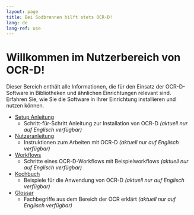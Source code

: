 ```yaml
---
layout: page
title: Bei Sodbrennen hilft stets OCR-D!
lang: de
lang-ref: use
---
```


# Willkommen im Nutzerbereich von OCR-D!
Dieser Bereich enthält alle Informationen, die für den Einsatz der OCR-D-Software in Bibliotheken und ähnlichen Einrichtungen relevant sind. Erfahren Sie, wie Sie die Software in Ihrer Einrichtung installieren und nutzen können.

* [Setup Anleitung](/en/setup)
  * Schritt-für-Schritt Anleitung zur Installation von OCR-D *(aktuell nur auf Englisch verfügbar)*
* [Nutzeranleitung](/en/user_guide)
  * Instruktionen zum Arbeiten mit OCR-D *(aktuell nur auf Englisch verfügbar)*
* [Workflows](/de/workflows)
  * Schritte eines OCR-D-Workflows mit Beispielworkflows *(aktuell nur auf Englisch verfügbar)*
* [Kochbuch](/de/cookbook)
  * Beispiele für die Anwendung von OCR-D *(aktuell nur auf Englisch verfügbar)*
* [Glossar](/de/spec/glossary)
  * Fachbegriffe aus dem Bereich der OCR erklärt *(aktuell nur auf Englisch verfügbar)*
